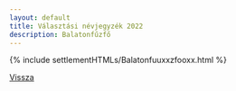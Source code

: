 ```yaml
---
layout: default
title: Választási névjegyzék 2022
description: Balatonfűzfő
---
```


{% include settlementHTMLs/Balatonfuuxxzfooxx.html %}

[Vissza](../)